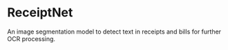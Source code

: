 # ReceiptNet
An image segmentation model to detect text in receipts and bills for further OCR processing.
